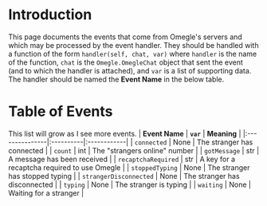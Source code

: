 # Introduction #
This page documents the events that come from Omegle's servers and which may be processed by the event handler.  They should be handled with a function of the form `handler(self, chat, var)` where `handler` is the name of the function, `chat` is the `Omegle.OmegleChat` object that sent the event (and to which the handler is attached), and `var` is a list of supporting data.  The handler should be named the **Event Name** in the below table.

# Table of Events #
This list will grow as I see more events.
| **Event Name** | **`var`** | **Meaning** |
|:---------------|:----------|:------------|
| `connected`    | None      | The stranger has connected |
| `count`        | int       | The "strangers online" number |
| `gotMessage`   | str       | A message has been received |
| `recaptchaRequired` | str       | A key for a recaptcha required to use Omegle |
| `stoppedTyping` | None      | The stranger has stopped typing |
| `strangerDisconnected` | None      | The stranger has disconnected |
| `typing`       | None      | The stranger is typing |
| `waiting`      | None      | Waiting for a stranger |